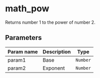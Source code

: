 math_pow
========

Returns number 1 to the power of number 2.

Parameters
----------

| Param name | Description | Type     |
 ------------|-------------|----------
| param1     | Base | `Number` |
| param2     | Exponent | `Number` |
